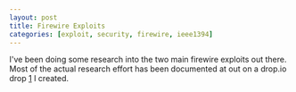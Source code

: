 ```yaml
---
layout: post
title: Firewire Exploits
categories: [exploit, security, firewire, ieee1394]
---
```


I've been doing some research into the two main firewire exploits out there. Most of the actual research effort has been documented at out on a drop.io drop [1] I created.

[1]: http://drop.io/ieee1394exploits "drop.io ieee1394exploits"

